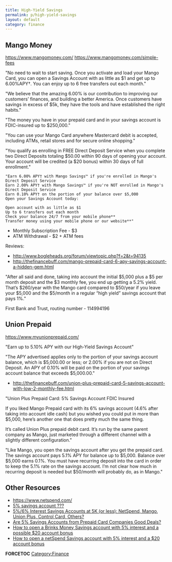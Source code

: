 ```yaml
---
title: High-Yield Savings
permalink: p/high-yield-savings
layout: default
category: finance
---
```


Mango Money
-----------

<https://www.mangomoney.com/> <https://www.mangomoney.com/simple-fees>

"No need to wait to start saving. Once you activate and load your Mango Card, you can open a Savings Account with as little as $1 and get up to 6.00%APY†. You can enjoy up to 6 free transfers out each month."

"We believe that the amazing 6.00% is our contribution to improving our customers’ finances, and building a better America. Once customers have savings in excess of $5k, they have the tools and have established the right habits."

"The money you have in your prepaid card and in your savings account is FDIC-insured up to $250,000."

"You can use your Mango Card anywhere Mastercard debit is accepted, including ATMs, retail stores and for secure online shopping."

"You qualify as enrolling in FREE Direct Deposit Service when you complete two Direct Deposits totaling $50.00 within 90 days of opening your account. Your account will be credited (a $20 bonus) within 30 days of full enrollment."

    "Earn 6.00% APY† with Mango Savings™ if you're enrolled in Mango's Direct Deposit Service
    Earn 2.00% APY† with Mango Savings™ if you're NOT enrolled in Mango's Direct Deposit Service
    Earn 0.10% APY† on the portion of your balance over $5,000
    Open your Savings Account today:

    Open account with as little as $1
    Up to 6 transfers out each month
    Check your balance 24/7 from your mobile phone**
    Transfer money using your mobile phone or our website**"

-   Monthly Subscription Fee - $3
-   ATM Withdrawal - $2 + ATM fees

Reviews:

-   <http://www.bogleheads.org/forum/viewtopic.php?f=2&t=94135>
-   <http://thefinancebuff.com/mango-prepaid-card-6-apy-savings-account-a-hidden-gem.html>

"After all said and done, taking into account the initial $5,000 plus a $5 per month deposit and the $3 monthly fee, you end up getting a 5.2% yield. That’s $260/year with the Mango card compared to $50/year if you leave your $5,000 and the $5/month in a regular “high yield” savings account that pays 1%."

First Bank and Trust, routing number - 114994196

Union Prepaid
-------------

<https://www.myunionprepaid.com/>

"Earn up to 5.10% APY with our High-Yield Savings Account"

"The APY advertised applies only to the portion of your savings account balance, which is $5,000.00 or less; or 2.00% if you are not on Direct Deposit. An APY of 0.10% will be paid on the portion of your savings account balance that exceeds $5,000.00."

-   <http://thefinancebuff.com/union-plus-prepaid-card-5-savings-account-with-low-2-monthly-fee.html>

"Union Plus Prepaid Card: 5% Savings Account FDIC Insured

If you liked Mango Prepaid card with its 6% savings account (4.6% after taking into account idle cash) but you wished you could put in more than $5,000, here’s another one that does pretty much the same thing.

It’s called Union Plus prepaid debit card. It’s run by the same parent company as Mango, just marketed through a different channel with a slightly different configuration."

"Like Mango, you open the savings account after you get the prepaid card. The savings account pays 5.1% APY for balance up to $5,000. Balance over $5,000 earns 0.1%. You must have recurring deposit into the card in order to keep the 5.1% rate on the savings account. I’m not clear how much in recurring deposit is needed but $50/month will probably do, as in Mango."

Other Resources
---------------

-   <https://www.netspend.com/>
-   [5% savings account ???](https://www.bogleheads.org/forum/viewtopic.php?t=91232)
-   [5%/6% Interest Savings Accounts at 5K (or less): NetSpend, Mango, Union Plus, Control Card, Others?](http://www.fatwallet.com/forums/finance/1434408/)
-   [Are 5% Savings Accounts from Prepaid Card Companies Good Deals?](https://www.depositaccounts.com/blog/2011/03/are-5-savings-accounts-from-prepaid-card-companies-good-deals.html)
-   [How to open a Brinks Money Savings account with 5% interest and a possible $20 account bonus](http://www.fatwallet.com/forums/finance/1435902/)
-   [How to open a netSpend Savings account with 5% interest and a $20 account bonus](http://www.fatwallet.com/forums/finance/1432026/)

__FORCETOC__ [Category:Finance](/Category:Finance "wikilink")
